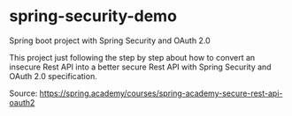 # spring-security-demo
Spring boot project with Spring Security and OAuth 2.0

This project just following the step by step about how to convert an insecure Rest API into a better secure Rest API 
with Spring Security and OAuth 2.0 specification.

Source: https://spring.academy/courses/spring-academy-secure-rest-api-oauth2
